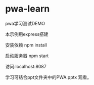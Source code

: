 # pwa-learn
pwa学习测试DEMO

本示例用express搭建

安装依赖
npm install

启动服务器
npm start

访问:localhost:8087


学习可结合ppt文件夹中的PWA.pptx 观看。